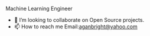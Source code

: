 Machine Learning Engineer 
- 💞️ I’m looking to collaborate on Open Source projects.
- 📫 How to reach me Email:aganbright@yahoo.com

<!---
AganBright/AganBright is a ✨ special ✨ repository because its `README.md` (this file) appears on your GitHub profile.
You can click the Preview link to take a look at your changes.
--->
